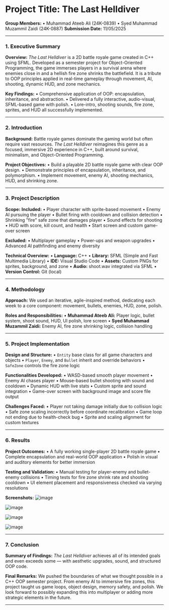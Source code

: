 # **Project Title:** The Last Helldiver

**Group Members:**
• Muhammad Ateeb Ali (24K-0839)
• Syed Muhammad Muzammil Zaidi (24K-0887)
**Submission Date:** 11/05/2025

---

### 1. Executive Summary

**Overview:**
*The Last Helldiver* is a 2D battle royale game created in C++ using SFML. Developed as a semester project for Object-Oriented Programming, the game immerses players in a survival arena where enemies close in and a hellish fire zone shrinks the battlefield. It is a tribute to OOP principles applied in real-time gameplay through movement, AI, shooting, dynamic HUD, and zone mechanics.

**Key Findings:**
• Comprehensive application of OOP: encapsulation, inheritance, and abstraction.
• Delivered a fully interactive, audio-visual, SFML-based game with polish.
• Lore-intro, shooting sounds, fire zone, sprites, and HUD all successfully implemented.

---

### 2. Introduction

**Background:**
Battle royale games dominate the gaming world but often require vast resources. *The Last Helldiver* reimagines this genre as a focused, immersive 2D experience in C++, built around survival, minimalism, and Object-Oriented Programming.

**Project Objectives:**
• Build a playable 2D battle royale game with clear OOP design.
• Demonstrate principles of encapsulation, inheritance, and polymorphism.
• Implement movement, enemy AI, shooting mechanics, HUD, and shrinking zone.

---

### 3. Project Description

**Scope:**
**Included:**
• Player character with sprite-based movement
• Enemy AI pursuing the player
• Bullet firing with cooldown and collision detection
• Shrinking "fire" safe zone that damages player
• Sound effects for shooting
• HUD with score, kill count, and health
• Start screen and custom game-over screen

**Excluded:**
• Multiplayer gameplay
• Power-ups and weapon upgrades
• Advanced AI pathfinding and enemy diversity

**Technical Overview:**
• **Language:** C++
• **Library:** SFML (Simple and Fast Multimedia Library)
• **IDE:** Visual Studio Code
• **Assets:** Custom PNGs for sprites, background, and zone
• **Audio:** shoot.wav integrated via SFML
• **Version Control:** Git (local)

---

### 4. Methodology

**Approach:**
We used an iterative, agile-inspired method, dedicating each week to a core component: movement, bullets, enemies, HUD, zone, polish.

**Roles and Responsibilities:**
• **Muhammad Ateeb Ali:** Player logic, bullet system, shoot sound, HUD, UI polish, lore screen
• **Syed Muhammad Muzammil Zaidi:** Enemy AI, fire zone shrinking logic, collision handling

---

### 5. Project Implementation

**Design and Structure:**
• `Entity` base class for all game characters and objects
• `Player`, `Enemy`, and `Bullet` inherit and override behaviors
• `SafeZone` controls the fire zone logic

**Functionalities Developed:**
• WASD-based smooth player movement
• Enemy AI chases player
• Mouse-based bullet shooting with sound and cooldown
• Dynamic HUD with live stats
• Custom sprite and sound integration
• Game-over screen with background image and score file output

**Challenges Faced:**
• Player not taking damage initially due to collision logic
• Safe zone scaling incorrectly before coordinate recalibration
• Game loop not ending due to health-check bug
• Sprite and scaling alignment for custom textures

---

### 6. Results

**Project Outcomes:**
• A fully working single-player 2D battle royale game
• Complete encapsulation and real-world OOP application
• Polish in visual and auditory elements for better immersion

**Testing and Validation:**
• Manual testing for player-enemy and bullet-enemy collisions
• Timing tests for fire zone shrink rate and shooting cooldown
• UI element placement and responsiveness checked via varying resolutions

**Screenshots:**
![image](https://github.com/user-attachments/assets/c71f1d2b-a875-441c-ae8b-dd7452403423)

![image](https://github.com/user-attachments/assets/aae8aee4-032b-4b2a-8491-1532cf09a2ac)

![image](https://github.com/user-attachments/assets/64b45aca-a018-4fcf-b358-7ae34859888f)

![image](https://github.com/user-attachments/assets/e7616074-74a7-43e3-8187-996c1a5ba793)





---

### 7. Conclusion

**Summary of Findings:**
*The Last Helldiver* achieves all of its intended goals and even exceeds some — with aesthetic upgrades, sound, and structured OOP code.

**Final Remarks:**
We pushed the boundaries of what we thought possible in a C++ OOP semester project. From enemy AI to immersive fire zones, this project taught us game loops, object design, memory safety, and polish. We look forward to possibly expanding this into multiplayer or adding more strategic elements in the future.

---
